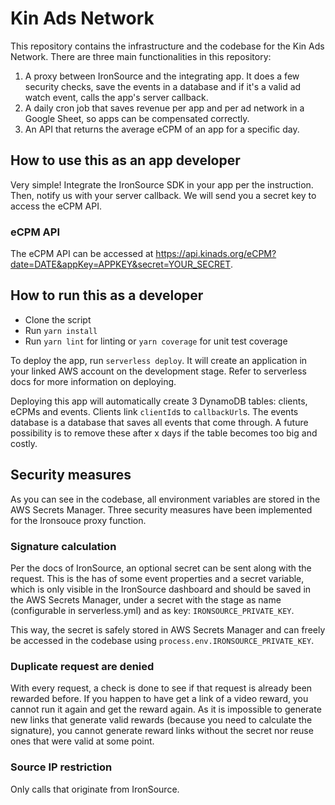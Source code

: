 # Kin Ads Network

This repository contains the infrastructure and the codebase for the Kin Ads Network. There are three
main functionalities in this repository:

1.  A proxy between IronSource and the integrating app. It does a few security checks, save the events
    in a database and if it's a valid ad watch event, calls the app's server callback.
2.  A daily cron job that saves revenue per app and per ad network in a Google Sheet, so apps can be
    compensated correctly.
3.  An API that returns the average eCPM of an app for a specific day.

## How to use this as an app developer

Very simple! Integrate the IronSource SDK in your app per the instruction. Then, notify us with your
server callback. We will send you a secret key to access the eCPM API.

### eCPM API

The eCPM API can be accessed at https://api.kinads.org/eCPM?date=DATE&appKey=APPKEY&secret=YOUR_SECRET.

## How to run this as a developer

- Clone the script
- Run `yarn install`
- Run `yarn lint` for linting or `yarn coverage` for unit test coverage

To deploy the app, run `serverless deploy`. It will create an application in your linked AWS account on the
development stage. Refer to serverless docs for more information on deploying.

Deploying this app will automatically create 3 DynamoDB tables: clients, eCPMs and events. Clients link `clientId`s
to `callbackUrl`s. The events database is a database that saves all events that come through. A future 
possibility is to remove these after x days if the table becomes too big and costly.

## Security measures

As you can see in the codebase, all environment variables are stored in the AWS Secrets Manager.
Three security measures have been implemented for the Ironsouce proxy function.

### Signature calculation

Per the docs of IronSource, an optional secret can be sent along with the request. This is the has of some
event properties and a secret variable, which is only visible in the IronSource dashboard and should
be saved in the AWS Secrets Manager, under a secret with the stage as name (configurable in serverless.yml)
and as key: `IRONSOURCE_PRIVATE_KEY`.

This way, the secret is safely stored in AWS Secrets Manager and can freely be accessed in the codebase
using `process.env.IRONSOURCE_PRIVATE_KEY`.

### Duplicate request are denied

With every request, a check is done to see if that request is already been rewarded before. If you happen
to have get a link of a video reward, you cannot run it again and get the reward again. As it is impossible
to generate new links that generate valid rewards (because you need to calculate the signature), you cannot
generate reward links without the secret nor reuse ones that were valid at some point.

### Source IP restriction

Only calls that originate from IronSource.

